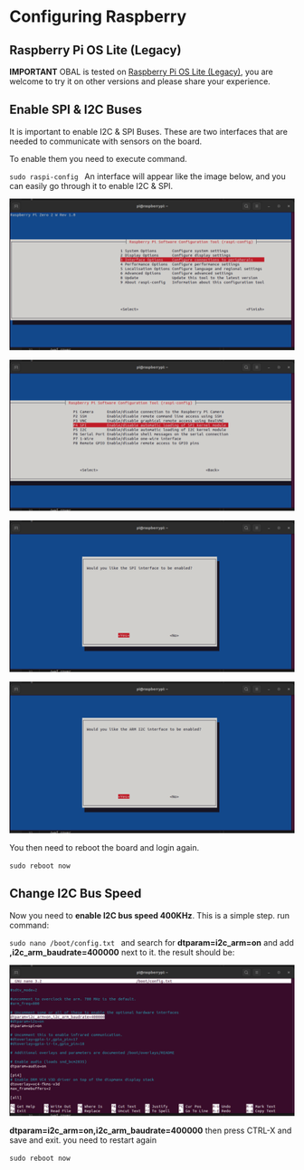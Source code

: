 # Configuring Raspberry


## Raspberry Pi OS Lite (Legacy)

**IMPORTANT**
OBAL is tested on [Raspberry Pi OS Lite (Legacy)](https://www.raspberrypi.com/software/operating-systems/ "Raspberry Pi OS Lite (Legacy)"), you are welcome to try it on other versions and please share your experience.


## Enable SPI & I2C Buses

It is important to enable I2C & SPI Buses. These are two interfaces that are needed to communicate with sensors on the board.

To enable them you need to execute command.

`sudo raspi-config
`
An interface will appear like the image below, and you can easily go through it to enable I2C & SPI.

[![Interface Options](https://raw.githubusercontent.com/HefnySco/OBAL/main/images/rpi_config_interface_options.png "Enable SPI")](https://raw.githubusercontent.com/HefnySco/OBAL/main/images/rpi_config_interface_options.png "Interface Options")

[![Select SPI](https://raw.githubusercontent.com/HefnySco/OBAL/main/images/rpi_config_spi_options.png "Select SPI")](https://raw.githubusercontent.com/HefnySco/OBAL/main/images/rpi_config_spi_options.png "Select SPI")


[![Enable I2C](https://raw.githubusercontent.com/HefnySco/OBAL/main/images/rpi_config_spi_options_selected.png "Enable SPI")](https://raw.githubusercontent.com/HefnySco/OBAL/main/images/rpi_config_spi_options_selected.png "Enable SPI")


[![Enable I2C](https://raw.githubusercontent.com/HefnySco/OBAL/main/images/rpi_config_i2c_options_selected.png "Enable I2C")](https://raw.githubusercontent.com/HefnySco/OBAL/main/images/rpi_config_i2c_options_selected.png "Enable I2C")

You then need to reboot the board and login again.

`sudo reboot now
`

## Change I2C Bus Speed

Now you need to **enable I2C bus speed 400KHz**. This is a simple step. run command:

`sudo nano /boot/config.txt
`
and search for **dtparam=i2c_arm=on** and add  **,i2c_arm_baudrate=400000** next to it.
the result should be:

[![/boot/config.txt](https://raw.githubusercontent.com/HefnySco/OBAL/main/images/rpi_config_config.png "/boot/config.txt")](https://raw.githubusercontent.com/HefnySco/OBAL/main/images/rpi_config_config.png "/boot/config.txt")

**dtparam=i2c_arm=on,i2c_arm_baudrate=400000**
then press CTRL-X and save and exit.
you need to restart again

`sudo reboot now
`

